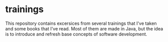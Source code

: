 # trainings

This repository contains excersices from several trainings that I've taken and some books that I've read. Most of them are made in
Java, but the idea is to introduce and refresh base concepts of software development.
